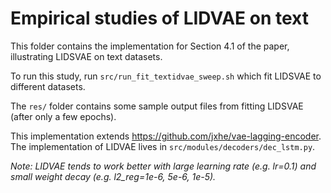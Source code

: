 # Empirical studies of LIDVAE on text

This folder contains the implementation for Section 4.1 of the paper,
illustrating LIDSVAE on text datasets.

To run this study, run `src/run_fit_textidvae_sweep.sh` which fit
LIDSVAE to different datasets.

The `res/` folder contains some sample output files from fitting
LIDSVAE (after only a few epochs).

This implementation extends
https://github.com/jxhe/vae-lagging-encoder. The implementation of
LIDVAE lives in `src/modules/decoders/dec_lstm.py`.

_Note: LIDVAE tends to work better with large learning rate (e.g.
lr=0.1) and small weight decay (e.g. l2_reg=1e-6, 5e-6, 1e-5)._
